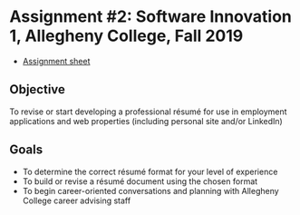 # Assignment #2: Software Innovation 1, Allegheny College, Fall 2019

* [Assignment sheet](CMPSC%20480%20-%20Assignment%202.pdf)

## Objective

To revise or start developing a professional résumé for use in employment applications and web properties (including personal site and/or LinkedIn)

## Goals

* To determine the correct résumé format for your level of experience
* To build or revise a résumé document using the chosen format
* To begin career-oriented conversations and planning with Allegheny College career advising staff
